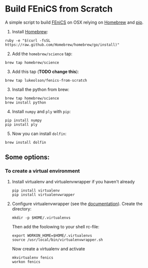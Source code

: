 # Build FEniCS from Scratch

A simple script to build [FEniCS](http://fenicsproject.org) on OSX relying on [Homebrew](http://brew.sh) and [pip](http://www.pip-installer.org).


1. Install [Homebrew](http://brew.sh):
  ```
  ruby -e "$(curl -fsSL https://raw.github.com/Homebrew/homebrew/go/install)"
  ```
2. Add the `homebrew/science` tap:
  ```
  brew tap homebrew/science
  ```
3. Add this tap (**TODO change this**):
  ```
  brew tap lukeolson/fenics-from-scratch
  ```
3. Install the python from brew:
  ```
  brew tap homebrew/science
  brew install python
  ```
4. Install `numpy` and `ply` with `pip`:
  ```
  pip install numpy
  pip install ply
  ```
5. Now you can install `dolfin`:
  ```
  brew install dolfin
  ```

## Some options:

### To create a virtual environment

1. Install virtualenv and virtualenvwrapper if you haven't already
    ```
    pip install virtualenv
    pip install virtualenvwrapper
    ```
2. Configure virtualenvwrapper (see the [documentation](http://virtualenvwrapper.readthedocs.org/en/latest/)).
    Create the directory:
    ```
    mkdir -p $HOME/.virtualenvs
    ```
    Then add the foolowing to your shell rc-file:
    ```
    export WORKON_HOME=$HOME/.virtualenvs
    source /usr/local/bin/virtualenvwrapper.sh
    ```
    Now create a virtualenv and activate
    ```
    mkvirtualenv fenics
    workon fenics
    ```
